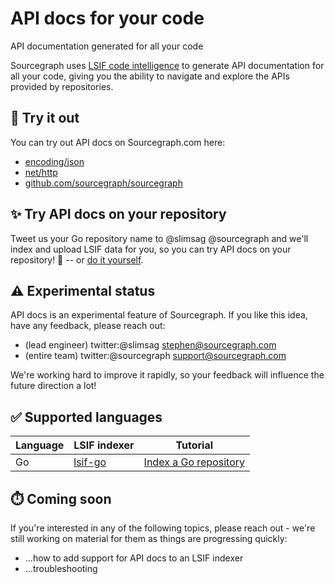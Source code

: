 # API docs for your code

<p class="subtitle">API documentation generated for all your code</p>

<p class="lead">
Sourcegraph uses <a href="../../code_intelligence">LSIF code intelligence</a> to generate API documentation for all your code, giving you the ability to navigate and explore the APIs provided by repositories.
</p>

## 🚀 Try it out

You can try out API docs on Sourcegraph.com here:

* [encoding/json](https://sourcegraph.com/github.com/golang/go/-/docs/encoding/json)
* [net/http](https://sourcegraph.com/github.com/golang/go/-/docs/net/http)
* [github.com/sourcegraph/sourcegraph](https://sourcegraph.com/github.com/sourcegraph/sourcegraph/-/docs)

## ✨ Try API docs on your repository

Tweet us your Go repository name to @slimsag @sourcegraph and we'll index and upload LSIF data for you, so you can try API docs on your repository! 🎉 -- or [do it yourself](../index.md).

## ⚠️ Experimental status

API docs is an experimental feature of Sourcegraph. If you like this idea, have any feedback, please reach out:

* (lead engineer) twitter:@slimsag stephen@sourcegraph.com
* (entire team) twitter:@sourcegraph support@sourcegraph.com

We're working hard to improve it rapidly, so your feedback will influence the future direction a lot!

## ✅ Supported languages

| Language | LSIF indexer                              | Tutorial                                                 |
|----------|-------------------------------------------|----------------------------------------------------------|
| Go       | [lsif-go](https://github.com/sourcegraph/lsif-go) | [Index a Go repository](../how-to/index_a_go_repository.md) |


## ⏱️ Coming soon

If you're interested in any of the following topics, please reach out - we're still working on material for them as things are progressing quickly:

* ...how to add support for API docs to an LSIF indexer
* ...troubleshooting
